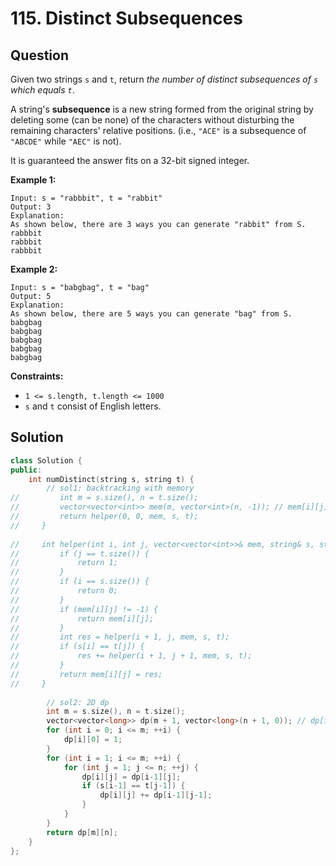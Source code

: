 # 115. Distinct Subsequences

## Question

Given two strings `s` and `t`, return _the number of distinct subsequences of `s` which equals `t`_.

A string's **subsequence** is a new string formed from the original string by deleting some \(can be none\) of the characters without disturbing the remaining characters' relative positions. \(i.e., `"ACE"` is a subsequence of `"ABCDE"` while `"AEC"` is not\).

It is guaranteed the answer fits on a 32-bit signed integer.

**Example 1:**

```text
Input: s = "rabbbit", t = "rabbit"
Output: 3
Explanation:
As shown below, there are 3 ways you can generate "rabbit" from S.
rabbbit
rabbbit
rabbbit
```

**Example 2:**

```text
Input: s = "babgbag", t = "bag"
Output: 5
Explanation:
As shown below, there are 5 ways you can generate "bag" from S.
babgbag
babgbag
babgbag
babgbag
babgbag
```

**Constraints:**

* `1 <= s.length, t.length <= 1000`
* `s` and `t` consist of English letters.

## Solution

```cpp
class Solution {
public:
    int numDistinct(string s, string t) {
        // sol1: backtracking with memory
//         int m = s.size(), n = t.size();
//         vector<vector<int>> mem(m, vector<int>(n, -1)); // mem[i][j]: number of distinct subseq in s.substr(i) that equals t.substr(j)
//         return helper(0, 0, mem, s, t);
//     }
    
//     int helper(int i, int j, vector<vector<int>>& mem, string& s, string& t) {
//         if (j == t.size()) {
//             return 1;
//         }
//         if (i == s.size()) {
//             return 0;
//         }
//         if (mem[i][j] != -1) {
//             return mem[i][j];
//         }
//         int res = helper(i + 1, j, mem, s, t);
//         if (s[i] == t[j]) {
//             res += helper(i + 1, j + 1, mem, s, t);
//         }
//         return mem[i][j] = res;
//     }
        
        // sol2: 2D dp
        int m = s.size(), n = t.size();
        vector<vector<long>> dp(m + 1, vector<long>(n + 1, 0)); // dp[i][j]: number of distinct subseq in s.substr(0, i) that equals t.substr(0, j)
        for (int i = 0; i <= m; ++i) {
            dp[i][0] = 1;
        }
        for (int i = 1; i <= m; ++i) {
            for (int j = 1; j <= n; ++j) {
                dp[i][j] = dp[i-1][j];
                if (s[i-1] == t[j-1]) {
                    dp[i][j] += dp[i-1][j-1];
                }
            }
        }
        return dp[m][n];
    }
};
```


